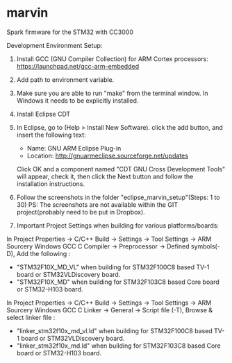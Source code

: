 # marvin

Spark firmware for the STM32 with CC3000

Development Environment Setup:

1. Install GCC (GNU Compiler Collection) for ARM Cortex processors:
	 https://launchpad.net/gcc-arm-embedded

2. Add path to environment variable.

3. Make sure you are able to run "make" from the terminal window.
   In Windows it needs to be explicitly installed.

4. Install Eclipse CDT

5. In Eclipse, go to (Help > Install New Software).
   click the add button, and insert the following text:

   * Name: GNU ARM Eclipse Plug-in
   * Location: http://gnuarmeclipse.sourceforge.net/updates

   Click OK and a component named "CDT GNU Cross Development Tools" will appear,
   check it, then click the Next button and follow the installation instructions.

6. Follow the screenshots in the folder "eclipse_marvin_setup"(Steps: 1 to 30)
   PS: The screenshots are not available within the GIT project(probably need to be put in Dropbox).
   
7. Important Project Settings when building for various platforms/boards:

In Project Properties -> C/C++ Build -> Settings -> Tool Settings -> ARM Sourcery Windows GCC C Compiler -> Preprocessor -> Defined symbols(-D), Add the following :
* "STM32F10X_MD_VL" when building for STM32F100C8 based TV-1 board or STM32VLDiscovery board.
* "STM32F10X_MD" when building for STM32F103C8 based Core board or STM32-H103 board.

In Project Properties -> C/C++ Build -> Settings -> Tool Settings -> ARM Sourcery Windows GCC C Linker -> General -> Script file (-T), Browse & select linker file :
* "linker_stm32f10x_md_vl.ld" when building for STM32F100C8 based TV-1 board or STM32VLDiscovery board.
* "linker_stm32f10x_md.ld" when building for STM32F103C8 based Core board or STM32-H103 board.



